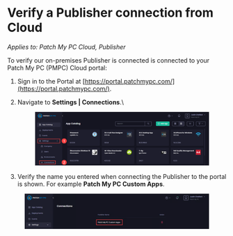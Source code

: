 # Verify a Publisher connection from Cloud

_Applies to: Patch My PC Cloud, Publisher_

To verify our on-premises Publisher is connected is connected to your Patch My PC (PMPC) Cloud portal:

1. Sign in to the Portal at [https://portal.patchmypc.com/](https://portal.patchmypc.com/).
2.  Navigate to **Settings | Connections**.\


    <figure><img src="../../../.gitbook/assets/image (639).png" alt="Navigating to “Settings | Connections”" width="563"><figcaption></figcaption></figure>
3. Verify the name you entered when connecting the Publisher to the portal is shown. For example **Patch My PC Custom Apps**.

<figure><img src="../../../.gitbook/assets/image (2598).png" alt="“Connections” screen showing the Publisher connection" width="563"><figcaption></figcaption></figure>
